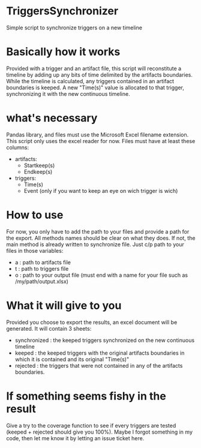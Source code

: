 # TriggersSynchronizer
Simple script to synchronize triggers on a new timeline

# Basically how it works
Provided with a trigger and an artifact file, this script will reconstitute a timeline by adding up any bits of time
delimited by the artifacts boundaries. While the timeline is calculated, any triggers contained in an artifact boundaries
is keeped. A new "Time(s)" value is allocated to that trigger, synchronizing it with the new continuous timeline.

# what's necessary
Pandas library, and files must use the Microsoft Excel filename extension. This script only uses the excel reader for now.
Files must have at least these columns:
  - artifacts:
    - Startkeep(s)
    - Endkeep(s)
  - triggers:
    - Time(s)
    - Event (only if you want to keep an eye on wich trigger is wich)

# How to use
For now, you only have to add the path to your files and provide a path for the export. All methods names should
be clear on what they does. If not, the main method is already written to synchronize file. Just c/p path to 
your files in those variables:
  - a : path to artifacts file
  - t : path to triggers file
  - o : path to your output file (must end with a name for your file such as /my/path/output.xlsx)

# What it will give to you
Provided you choose to export the results, an excel document will be generated.
It will contain 3 sheets:
  - synchronized : the keeped triggers synchronized on the new continuous timeline
  - keeped : the keeped triggers with the original artifacts boundaries in which it is contained and its original "Time(s)"
  - rejected : the triggers that were not contained in any of the artifacts boundaries.

# If something seems fishy in the result
Give a try to the coverage function to see if every triggers are tested (keeped + rejected should give you 100%).
Maybe I forgot something in my code, then let me know it by letting an issue ticket here.
